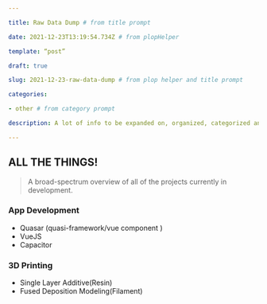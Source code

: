 ```yaml
---

title: Raw Data Dump # from title prompt

date: 2021-12-23T13:19:54.734Z # from plopHelper

template: “post”

draft: true

slug: 2021-12-23-raw-data-dump # from plop helper and title prompt

categories:

- other # from category prompt

description: A lot of info to be expanded on, organized, categorized and tagged later # from description prompt

---
```

## ALL THE THINGS!

> A broad-spectrum overview of all of the projects currently in development.

### App Development
- Quasar (quasi-framework/vue component )
- VueJS
- Capacitor 

### 3D Printing
- Single Layer Additive(Resin)
- Fused Deposition Modeling(Filament)
